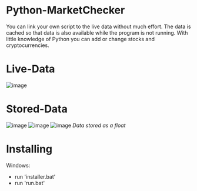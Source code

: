 # Python-MarketChecker

You can link your own script to the live data without much effort.
The data is cached so that data is also available while the program is not running.
With little knowledge of Python you can add or change stocks and cryptocurrencies.

# Live-Data

![image](https://user-images.githubusercontent.com/49335210/174445868-216339e5-ac4b-4690-b659-32da408c40a8.png)

# Stored-Data

![image](https://user-images.githubusercontent.com/49335210/174445905-92ff6bd4-3af0-42d6-94a4-2813af46f1d8.png) ![image](https://user-images.githubusercontent.com/49335210/174445926-c9935629-c906-43ed-a759-a367af11079d.png) ![image](https://user-images.githubusercontent.com/49335210/174445996-2af606ab-bb75-4962-9479-efa4f9ef8129.png) *Data stored as a float*


# Installing

Windows:
- run 'installer.bat'
- run 'run.bat'
